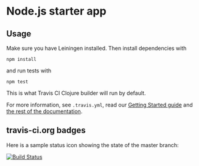 # Node.js starter app


## Usage

Make sure you have Leiningen installed. Then install dependencies with

    npm install

and run tests with

    npm test

This is what Travis CI Clojure builder will run by default.

For more information, see `.travis.yml`, read our [Getting Started guide](http://about.travis-ci.org/docs/user/getting-started/) and [the rest of the documentation](http://about.travis-ci.org/).


## travis-ci.org badges

Here is a sample status icon showing the state of the master branch:

[![Build Status](https://travis-ci.org/shivksah-aricent/node-ci-demo.svg?branch=master)](https://travis-ci.org/shivksah-aricent/node-ci-demo)

